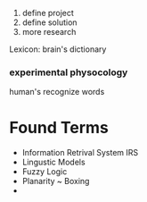 1. define project
2. define solution
3. more research

Lexicon: brain's dictionary

### experimental physocology

human's recognize words

# Found Terms
* Information Retrival System IRS
* Lingustic Models
* Fuzzy Logic
* Planarity ~ Boxing
* 